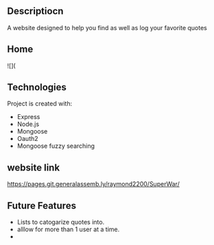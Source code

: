 ## Descriptiocn 
A website designed to help you find as well as log your favorite quotes



## Home
![](

## Technologies
Project is created with:
* Express
* Node.js
* Mongoose
* Oauth2
* Mongoose fuzzy searching

## website link
https://pages.git.generalassemb.ly/raymond2200/SuperWar/


## Future Features

* Lists to catogarize quotes into.
* alllow for more than 1 user at a time.
* 

